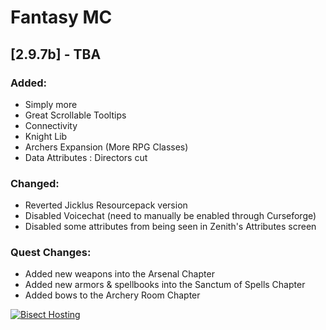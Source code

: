 # Fantasy MC

## [2.9.7b] - TBA

### Added:
- Simply more
- Great Scrollable Tooltips
- Connectivity
- Knight Lib
- Archers Expansion (More RPG Classes)
- Data Attributes : Directors cut

### Changed:
- Reverted Jicklus Resourcepack version
- Disabled Voicechat (need to manually be enabled through Curseforge)
- Disabled some attributes from being seen in Zenith's Attributes screen

### Quest Changes:
- Added new weapons into the Arsenal Chapter
- Added new armors & spellbooks into the Sanctum of Spells Chapter
- Added bows to the Archery Room Chapter

[![Bisect Hosting](https://www.bisecthosting.com/images/CF/Fantasy_Minecraft_v3/BH_Fantasy_Minecraft_Promo.webp)](https://bisecthosting.com/PixelDream)
